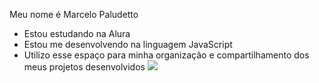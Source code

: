 Meu nome é Marcelo Paludetto
- Estou estudando na Alura
- Estou me desenvolvendo na linguagem JavaScript
- Utilizo esse espaço para minha organização e
compartilhamento dos meus projetos desenvolvidos
![]( https://media1.tenor.com/m/N3JgHUc0SJcAAAAC/fnf-silly-billy.gif)
